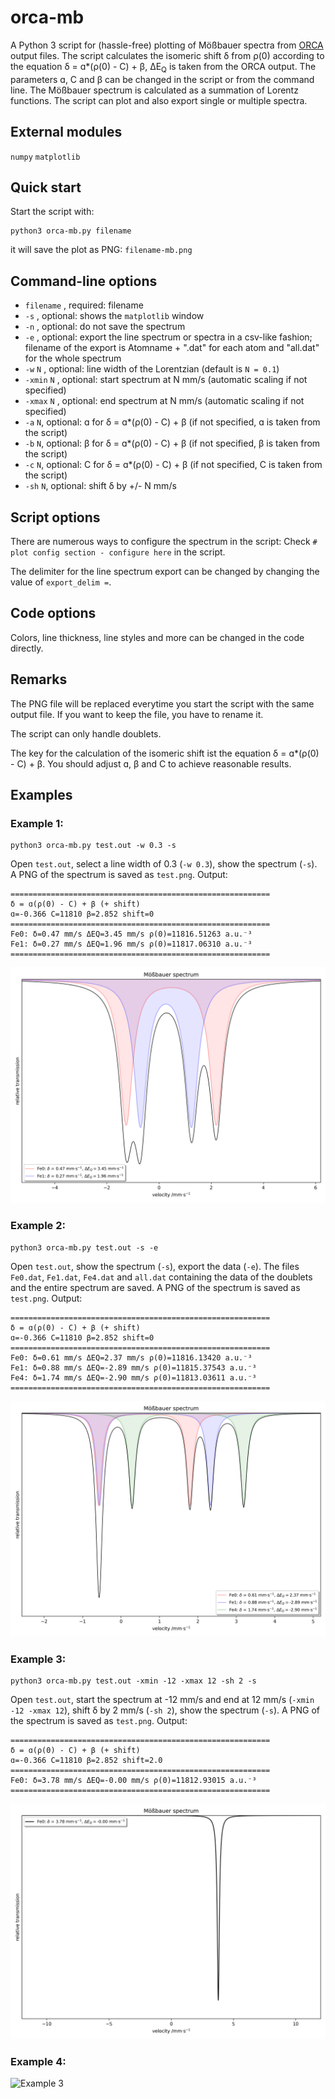 # orca-mb
A Python 3 script for (hassle-free) plotting of Mößbauer spectra from [ORCA](https://orcaforum.kofo.mpg.de) 
output files. The script calculates the isomeric shift δ from ρ(0) according to the equation δ = ɑ*(ρ(0) - C) + β, 
ΔE<sub>Q</sub> is taken from the ORCA output. 
The parameters ɑ, C and β can be changed in the script or from the command line. The Mößbauer spectrum is calculated as a summation
of Lorentz functions. The script can plot and also export single or multiple spectra. 

## External modules
 `numpy` 
 `matplotlib`
 
## Quick start
 Start the script with:
```console
python3 orca-mb.py filename
```
it will save the plot as PNG:
`filename-mb.png`

## Command-line options
- `filename` , required: filename
- `-s` , optional: shows the `matplotlib` window
- `-n` , optional: do not save the spectrum
- `-e` , optional: export the line spectrum or spectra in a csv-like fashion; filename of the export is Atomname + ".dat" for each atom and "all.dat" for the whole spectrum
- `-w` `N` , optional: line width of the Lorentzian (default is `N = 0.1`)
- `-xmin`  `N` , optional: start spectrum at N mm/s (automatic scaling if not specified)
- `-xmax`  `N` , optional: end spectrum at N mm/s (automatic scaling if not specified)
- `-a` `N`, optional: ɑ for δ = ɑ*(ρ(0) - C) + β (if not specified, ɑ is taken from the script)
- `-b` `N`, optional: β for δ = ɑ*(ρ(0) - C) + β (if not specified, β is taken from the script)
- `-c` `N`, optional: C for δ = ɑ*(ρ(0) - C) + β (if not specified, C is taken from the script)
- `-sh` `N`, optional: shift  δ by +/- N mm/s

## Script options
There are numerous ways to configure the spectrum in the script:
Check `# plot config section - configure here` in the script. 

The delimiter for the line spectrum export can be changed by changing the value of `export_delim =`.

## Code options
Colors, line thickness, line styles and 
more can be changed in the code directly.

## Remarks
The PNG file will be replaced everytime you start the script with the same output file. 
If you want to keep the file, you have to rename it. 

The script can only handle doublets.

The key for the calculation of the isomeric shift ist the equation δ = ɑ*(ρ(0) - C) + β. You should adjust ɑ, β and C to achieve reasonable results.

## Examples
### Example 1:
```console
python3 orca-mb.py test.out -w 0.3 -s
```
Open `test.out`, select a line width of 0.3 (`-w 0.3`), show the spectrum (`-s`). A PNG of the spectrum is saved as `test.png`.
Output:
```console
==========================================================
δ = ɑ(ρ(0) - C) + β (+ shift)
ɑ=-0.366 C=11810 β=2.852 shift=0
==========================================================
Fe0: δ=0.47 mm/s ΔEQ=3.45 mm/s ρ(0)=11816.51263 a.u.⁻³
Fe1: δ=0.27 mm/s ΔEQ=1.96 mm/s ρ(0)=11817.06310 a.u.⁻³
==========================================================
```
![Example 1](/examples/example1.png)

### Example 2:
```console
python3 orca-mb.py test.out -s -e
```
Open `test.out`, show the spectrum (`-s`), export the data (`-e`). The files `Fe0.dat`, `Fe1.dat`, `Fe4.dat` and `all.dat` containing the data of the doublets and the entire spectrum are saved. A PNG of the spectrum is saved as `test.png`.
Output:
```console
==========================================================
δ = ɑ(ρ(0) - C) + β (+ shift)
ɑ=-0.366 C=11810 β=2.852 shift=0
==========================================================
Fe0: δ=0.61 mm/s ΔEQ=2.37 mm/s ρ(0)=11816.13420 a.u.⁻³
Fe1: δ=0.88 mm/s ΔEQ=-2.89 mm/s ρ(0)=11815.37543 a.u.⁻³
Fe4: δ=1.74 mm/s ΔEQ=-2.90 mm/s ρ(0)=11813.03611 a.u.⁻³
==========================================================
```
![Example 2](/examples/example2.png)

### Example 3:
```console
python3 orca-mb.py test.out -xmin -12 -xmax 12 -sh 2 -s
```
Open `test.out`, start the spectrum at -12 mm/s and end at 12 mm/s (`-xmin -12 -xmax 12`), shift δ by 2 mm/s (`-sh 2`), show the spectrum (`-s`). A PNG of the spectrum is saved as `test.png`.
Output:
```console
==========================================================
δ = ɑ(ρ(0) - C) + β (+ shift)
ɑ=-0.366 C=11810 β=2.852 shift=2.0
==========================================================
Fe0: δ=3.78 mm/s ΔEQ=-0.00 mm/s ρ(0)=11812.93015 a.u.⁻³
==========================================================
```
![Example 3](/examples/example3.png)

### Example 4:

![Example 3](/examples/show-use2.png)
